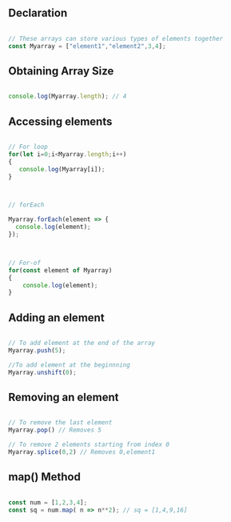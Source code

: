 ## Declaration
```javascript

// These arrays can store various types of elements together
const Myarray = ["element1","element2",3,4];

```

## Obtaining Array Size

```javascript

console.log(Myarray.length); // 4
```

## Accessing elements


```javascript

// For loop
for(let i=0;i<Myarray.length;i++)
{
   console.log(Myarray[i]);
}



// forEach 

Myarray.forEach(element => {
  console.log(element);
});



// For-of
for(const element of Myarray)
{
    console.log(element);
}
 ```

## Adding an element

```javascript

// To add element at the end of the array
Myarray.push(5);

//To add element at the beginnning
Myarray.unshift(0);

```

## Removing an element

```javascript

// To remove the last element
Myarray.pop() // Removes 5

// To remove 2 elements starting from index 0
Myarray.splice(0,2) // Removes 0,element1
```

## map() Method

```javascript

const num = [1,2,3,4];
const sq = num.map( n => n**2); // sq = [1,4,9,16]

```
